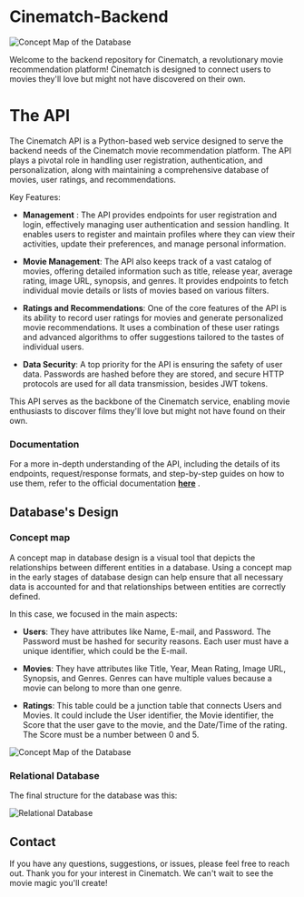 # Cinematch-Backend


![Concept Map of the Database](https://drive.google.com/uc?export=view&id=1Uw7pXNKox9uNbJWkQijx3-_3HY2BbQfE)

Welcome to the backend repository for Cinematch, a revolutionary movie recommendation platform! Cinematch is designed to connect users to movies they'll love but might not have discovered on their own.

# The API

The Cinematch API is a Python-based web service designed to serve the backend needs of the Cinematch movie recommendation platform. The API plays a pivotal role in handling user registration, authentication, and personalization, along with maintaining a comprehensive database of movies, user ratings, and recommendations.

Key Features:

 - **Management** : The API provides endpoints for user registration and login, effectively managing user authentication and session handling. It enables users to register and maintain profiles where they can view their activities, update their preferences, and manage personal information.

 - **Movie Management**: The API also keeps track of a vast catalog of movies, offering detailed information such as title, release year, average rating, image URL, synopsis, and genres. It provides endpoints to fetch individual movie details or lists of movies based on various filters.

 - **Ratings and Recommendations**: One of the core features of the API is its ability to record user ratings for movies and generate personalized movie recommendations. It uses a combination of these user ratings and advanced algorithms to offer suggestions tailored to the tastes of individual users.

 - **Data Security**: A top priority for the API is ensuring the safety of user data. Passwords are hashed before they are stored, and secure HTTP protocols are used for all data transmission, besides JWT tokens.

This API serves as the backbone of the Cinematch service, enabling movie enthusiasts to discover films they'll love but might not have found on their own.

### Documentation

For a more in-depth understanding of the API, including the details of its endpoints, request/response formats, and step-by-step guides on how to use them, refer to the official documentation **[here](https://cinematch-zb4scckqra-od.a.run.app/docs)** .

## Database's Design
### Concept map

A concept map in database design is a visual tool that depicts the relationships between different entities in a database. Using a concept map in the early stages of database design can help ensure that all necessary data is accounted for and that relationships between entities are correctly defined.

In this case, we focused in the main aspects:

* **Users**: They have attributes like Name, E-mail, and Password. The Password must be hashed for security reasons. Each user must have a unique identifier, which could be the E-mail.

* **Movies**: They have attributes like Title, Year, Mean Rating, Image URL, Synopsis, and Genres. Genres can have multiple values because a movie can belong to more than one genre.

* **Ratings**: This table could be a junction table that connects Users and Movies. It could include the User identifier, the Movie identifier, the Score that the user gave to the movie, and the Date/Time of the rating. The Score must be a number between 0 and 5.

![Concept Map of the Database](https://drive.google.com/uc?export=view&id=1kZqGk2CQhsAXFeNpW0xjd5AiFj1aiDhB)

### Relational Database

The final structure for the database was this:

![Relational Database](https://drive.google.com/uc?export=view&id=1vhNdC_IRh40naBLLAn_003XbpNhdlp0V)

## Contact

If you have any questions, suggestions, or issues, please feel free to reach out.
Thank you for your interest in Cinematch. We can't wait to see the movie magic you'll create!
